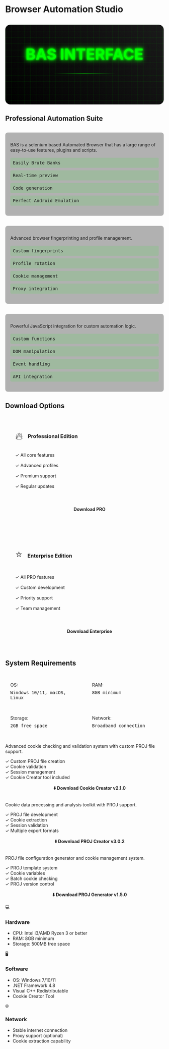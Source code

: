 # Browser Automation Studio

<div class="hero-section">
  <div class="cyber-grid"></div>
  <h1 class="neon-text">BAS INTERFACE</h1>
  <div class="cyber-line"></div>
</div>

## Professional Automation Suite

<div class="features-grid">
  <AccordionItem type="cyber" title="Getting Started" icon="⁉" status="What">
    <div class="feature-content">
      <p>BAS is a selenium based Automated Browser that has a large range of easy-to-use features, plugins and scripts.</p>
      <ul class="feature-list">
        <li>Easily Brute Banks</li>
        <li>Real-time preview</li>
        <li>Code generation</li>
        <li>Perfect Android Emulation</li>
      </ul>
    </div>
  </AccordionItem>

  <AccordionItem type="neon" title="Browser Profiles" icon="🌐" status="PRO">
    <div class="feature-content">
      <p>Advanced browser fingerprinting and profile management.</p>
      <ul class="feature-list">
        <li>Custom fingerprints</li>
        <li>Profile rotation</li>
        <li>Cookie management</li>
        <li>Proxy integration</li>
      </ul>
    </div>
  </AccordionItem>

  <AccordionItem type="hologram" title="JavaScript Engine" icon="⚡" status="PREMIUM">
    <div class="feature-content">
      <p>Powerful JavaScript integration for custom automation logic.</p>
      <ul class="feature-list">
        <li>Custom functions</li>
        <li>DOM manipulation</li>
        <li>Event handling</li>
        <li>API integration</li>
      </ul>
    </div>
  </AccordionItem>
</div>

## Download Options

<div class="download-grid">
  <div class="download-card">
    <div class="card-header">
      <span class="icon">🔥</span>
      <h3>Professional Edition</h3>
    </div>
    <ul class="features">
      <li>✓ All core features</li>
      <li>✓ Advanced profiles</li>
      <li>✓ Premium support</li>
      <li>✓ Regular updates</li>
    </ul>
    <a href="https://bablosoft.com/shop/BrowserAutomationStudio" class="download-button" target="_blank">
      Download PRO
    </a>
  </div>

  <div class="download-card">
    <div class="card-header">
      <span class="icon">⭐</span>
      <h3>Enterprise Edition</h3>
    </div>
    <ul class="features">
      <li>✓ All PRO features</li>
      <li>✓ Custom development</li>
      <li>✓ Priority support</li>
      <li>✓ Team management</li>
    </ul>
    <a href="https://bablosoft.com/shop/BrowserAutomationStudioEnterprise" class="download-button" target="_blank">
      Download Enterprise
    </a>
  </div>
</div>

## System Requirements

<div class="requirements">
  <div class="req-item">
    <span class="label">OS:</span>
    <span class="value">Windows 10/11, macOS, Linux</span>
  </div>
  <div class="req-item">
    <span class="label">RAM:</span>
    <span class="value">8GB minimum</span>
  </div>
  <div class="req-item">
    <span class="label">Storage:</span>
    <span class="value">2GB free space</span>
  </div>
  <div class="req-item">
    <span class="label">Network:</span>
    <span class="value">Broadband connection</span>
  </div>
</div>

<div class="guide-info">
  <AccordionItem type="cyber" title="Pattern Matcher" icon="🎯" status="ACTIVE">
    <div class="tool-content">
      <p>Advanced cookie checking and validation system with custom PROJ file support.</p>
      <div class="features-list">
        <div class="feature">✓ Custom PROJ file creation</div>
        <div class="feature">✓ Cookie validation</div>
        <div class="feature">✓ Session management</div>
        <div class="feature">✓ Cookie Creator tool included</div>
      </div>
      <div class="download-section">
        <a href="#" class="download-button" target="_blank">
          <span class="icon">⬇️</span>
          Download Cookie Creator v2.1.0
        </a>
      </div>
    </div>
  </AccordionItem>

  <AccordionItem type="neon" title="Data Processor" icon="⚡" status="STABLE">
    <div class="tool-content">
      <p>Cookie data processing and analysis toolkit with PROJ support.</p>
      <div class="features-list">
        <div class="feature">✓ PROJ file development</div>
        <div class="feature">✓ Cookie extraction</div>
        <div class="feature">✓ Session validation</div>
        <div class="feature">✓ Multiple export formats</div>
      </div>
      <div class="download-section">
        <a href="#" class="download-button" target="_blank">
          <span class="icon">⬇️</span>
          Download PROJ Creator v3.0.2
        </a>
      </div>
    </div>
  </AccordionItem>

  <AccordionItem type="hologram" title="Config Generator" icon="🔧" status="BETA">
    <div class="tool-content">
      <p>PROJ file configuration generator and cookie management system.</p>
      <div class="features-list">
        <div class="feature">✓ PROJ template system</div>
        <div class="feature">✓ Cookie variables</div>
        <div class="feature">✓ Batch cookie checking</div>
        <div class="feature">✓ PROJ version control</div>
      </div>
      <div class="download-section">
        <a href="#" class="download-button" target="_blank">
          <span class="icon">⬇️</span>
          Download PROJ Generator v1.5.0
        </a>
      </div>
    </div>
  </AccordionItem>
</div>

<div class="req-card">
  <div class="req-icon">💻</div>
  <h3>Hardware</h3>
  <ul>
    <li>CPU: Intel i3/AMD Ryzen 3 or better</li>
    <li>RAM: 8GB minimum</li>
    <li>Storage: 500MB free space</li>
  </ul>
</div>

<div class="req-card">
  <div class="req-icon">🖥️</div>
  <h3>Software</h3>
  <ul>
    <li>OS: Windows 7/10/11</li>
    <li>.NET Framework 4.8</li>
    <li>Visual C++ Redistributable</li>
    <li>Cookie Creator Tool</li>
  </ul>
</div>

<div class="req-card">
  <div class="req-icon">🌐</div>
  <h3>Network</h3>
  <ul>
    <li>Stable internet connection</li>
    <li>Proxy support (optional)</li>
    <li>Cookie extraction capability</li>
  </ul>
</div>

<style>
.hero-section {
  text-align: center;
  padding: 4rem 2rem;
  margin: 2rem 0;
  background: linear-gradient(45deg, #000, #1a1a1a);
  border-radius: 1rem;
  position: relative;
  overflow: hidden;
}

.cyber-grid {
  position: absolute;
  top: 0;
  left: 0;
  right: 0;
  bottom: 0;
  background: 
    linear-gradient(90deg, rgba(0, 255, 0, 0.1) 1px, transparent 1px),
    linear-gradient(rgba(0, 255, 0, 0.1) 1px, transparent 1px);
  background-size: 20px 20px;
  animation: gridScroll 20s linear infinite;
}

.neon-text {
  font-size: 3rem;
  color: #00ff00;
  text-shadow: 
    0 0 5px #00ff00,
    0 0 10px #00ff00,
    0 0 20px #00ff00;
  margin: 0;
  position: relative;
  z-index: 1;
}

.cyber-line {
  height: 2px;
  background: linear-gradient(90deg, transparent, #00ff00, transparent);
  margin: 2rem auto;
  width: 200px;
  position: relative;
  z-index: 1;
}

.features-grid {
  display: grid;
  gap: 2rem;
  margin: 2rem 0;
}

.feature-content {
  padding: 1rem;
  background: rgba(0, 0, 0, 0.3);
  border-radius: 0.5rem;
}

.feature-list {
  list-style: none;
  padding: 0;
  margin: 1rem 0;
}

.feature-list li {
  padding: 0.5rem;
  margin: 0.5rem 0;
  background: rgba(0, 255, 0, 0.1);
  border-radius: 0.25rem;
  font-family: monospace;
}

.download-grid {
  display: grid;
  grid-template-columns: repeat(auto-fit, minmax(300px, 1fr));
  gap: 2rem;
  margin: 2rem 0;
}

.download-card {
  background: var(--vp-c-bg-soft);
  border: 1px solid var(--vp-c-border);
  border-radius: 1rem;
  padding: 2rem;
  transition: all 0.3s ease;
}

.download-card:hover {
  transform: translateY(-5px);
  border-color: var(--vp-c-brand);
  box-shadow: 0 0 20px rgba(0, 255, 0, 0.2);
}

.card-header {
  display: flex;
  align-items: center;
  gap: 1rem;
  margin-bottom: 1.5rem;
}

.card-header .icon {
  font-size: 2rem;
}

.card-header h3 {
  margin: 0;
  color: var(--vp-c-brand);
}

.features {
  list-style: none;
  padding: 0;
  margin: 0 0 2rem 0;
}

.features li {
  padding: 0.5rem 0;
  border-bottom: 1px solid var(--vp-c-border);
}

.features li:last-child {
  border-bottom: none;
}

.download-button {
  display: inline-block;
  width: 100%;
  padding: 1rem;
  background: var(--vp-c-brand);
  color: var(--vp-c-bg);
  text-align: center;
  text-decoration: none;
  border-radius: 0.5rem;
  font-weight: bold;
  transition: all 0.3s ease;
}

.download-button:hover {
  transform: translateY(-2px);
  box-shadow: 0 0 20px rgba(0, 255, 0, 0.3);
}

.requirements {
  display: grid;
  grid-template-columns: repeat(auto-fit, minmax(200px, 1fr));
  gap: 1rem;
  margin: 2rem 0;
}

.req-item {
  padding: 1rem;
  background: var(--vp-c-bg-soft);
  border-radius: 0.5rem;
  display: flex;
  flex-direction: column;
  gap: 0.5rem;
}

.req-item .label {
  color: var(--vp-c-text-2);
  font-size: 0.9rem;
}

.req-item .value {
  font-family: monospace;
  color: var(--vp-c-brand);
}

@keyframes gridScroll {
  0% { transform: translate(0, 0); }
  100% { transform: translate(20px, 20px); }
}
</style>